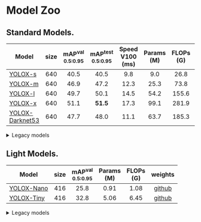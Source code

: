# Model Zoo

## Standard Models.

| Model                                       | size | mAP<sup>val<br>0.5:0.95 | mAP<sup>test<br>0.5:0.95 | Speed V100<br>(ms) | Params<br>(M) | FLOPs<br>(G) |                                               weights                                                |
| ------------------------------------------- | :--: | :---------------------: | :----------------------: | :----------------: | :-----------: | :----------: | :--------------------------------------------------------------------------------------------------: |
| [YOLOX-s](./exps/default/yolox_s.py)        | 640  |          40.5           |           40.5           |        9.8         |      9.0      |     26.8     |    [github](https://github.com/Megvii-BaseDetection/YOLOX/releases/download/0.1.1rc0/yolox_s.pth)    |
| [YOLOX-m](./exps/default/yolox_m.py)        | 640  |          46.9           |           47.2           |        12.3        |     25.3      |     73.8     |    [github](https://github.com/Megvii-BaseDetection/YOLOX/releases/download/0.1.1rc0/yolox_m.pth)    |
| [YOLOX-l](./exps/default/yolox_l.py)        | 640  |          49.7           |           50.1           |        14.5        |     54.2      |    155.6     |    [github](https://github.com/Megvii-BaseDetection/YOLOX/releases/download/0.1.1rc0/yolox_l.pth)    |
| [YOLOX-x](./exps/default/yolox_x.py)        | 640  |          51.1           |         **51.5**         |        17.3        |     99.1      |    281.9     |    [github](https://github.com/Megvii-BaseDetection/YOLOX/releases/download/0.1.1rc0/yolox_x.pth)    |
| [YOLOX-Darknet53](./exps/default/yolov3.py) | 640  |          47.7           |           48.0           |        11.1        |     63.7      |    185.3     | [github](https://github.com/Megvii-BaseDetection/YOLOX/releases/download/0.1.1rc0/yolox_darknet.pth) |

<details>
<summary>Legacy models</summary>

| Model                                       | size | mAP<sup>test<br>0.5:0.95 | Speed V100<br>(ms) | Params<br>(M) | FLOPs<br>(G) |                                                                                                                   weights                                                                                                                   |
| ------------------------------------------- | :--: | :----------------------: | :----------------: | :-----------: | :----------: | :-----------------------------------------------------------------------------------------------------------------------------------------------------------------------------------------------------------------------------------------: |
| [YOLOX-s](./exps/default/yolox_s.py)        | 640  |           39.6           |        9.8         |      9.0      |     26.8     |     [onedrive](https://megvii-my.sharepoint.cn/:u:/g/personal/gezheng_megvii_com/EW62gmO2vnNNs5npxjzunVwB9p307qqygaCkXdTO88BLUg?e=NMTQYw)/[github](https://github.com/Megvii-BaseDetection/storage/releases/download/0.0.1/yolox_s.pth)     |
| [YOLOX-m](./exps/default/yolox_m.py)        | 640  |           46.4           |        12.3        |     25.3      |     73.8     |     [onedrive](https://megvii-my.sharepoint.cn/:u:/g/personal/gezheng_megvii_com/ERMTP7VFqrVBrXKMU7Vl4TcBQs0SUeCT7kvc-JdIbej4tQ?e=1MDo9y)/[github](https://github.com/Megvii-BaseDetection/storage/releases/download/0.0.1/yolox_m.pth)     |
| [YOLOX-l](./exps/default/yolox_l.py)        | 640  |           50.0           |        14.5        |     54.2      |    155.6     |     [onedrive](https://megvii-my.sharepoint.cn/:u:/g/personal/gezheng_megvii_com/EWA8w_IEOzBKvuueBqfaZh0BeoG5sVzR-XYbOJO4YlOkRw?e=wHWOBE)/[github](https://github.com/Megvii-BaseDetection/storage/releases/download/0.0.1/yolox_l.pth)     |
| [YOLOX-x](./exps/default/yolox_x.py)        | 640  |         **51.2**         |        17.3        |     99.1      |    281.9     |     [onedrive](https://megvii-my.sharepoint.cn/:u:/g/personal/gezheng_megvii_com/EdgVPHBziOVBtGAXHfeHI5kBza0q9yyueMGdT0wXZfI1rQ?e=tABO5u)/[github](https://github.com/Megvii-BaseDetection/storage/releases/download/0.0.1/yolox_x.pth)     |
| [YOLOX-Darknet53](./exps/default/yolov3.py) | 640  |           47.4           |        11.1        |     63.7      |    185.3     | [onedrive](https://megvii-my.sharepoint.cn/:u:/g/personal/gezheng_megvii_com/EZ-MV1r_fMFPkPrNjvbJEMoBLOLAnXH-XKEB77w8LhXL6Q?e=mf6wOc)/[github](https://github.com/Megvii-BaseDetection/storage/releases/download/0.0.1/yolox_darknet53.pth) |

</details>

## Light Models.

| Model                                      | size | mAP<sup>val<br>0.5:0.95 | Params<br>(M) | FLOPs<br>(G) |                                              weights                                              |
| ------------------------------------------ | :--: | :---------------------: | :-----------: | :----------: | :-----------------------------------------------------------------------------------------------: |
| [YOLOX-Nano](./exps/default/nano.py)       | 416  |          25.8           |     0.91      |     1.08     | [github](https://github.com/Megvii-BaseDetection/YOLOX/releases/download/0.1.1rc0/yolox_nano.pth) |
| [YOLOX-Tiny](./exps/default/yolox_tiny.py) | 416  |          32.8           |     5.06      |     6.45     | [github](https://github.com/Megvii-BaseDetection/YOLOX/releases/download/0.1.1rc0/yolox_tiny.pth) |

<details>
<summary>Legacy models</summary>

| Model                                      | size | mAP<sup>val<br>0.5:0.95 | Params<br>(M) | FLOPs<br>(G) |                                                                                                                    weights                                                                                                                    |
| ------------------------------------------ | :--: | :---------------------: | :-----------: | :----------: | :-------------------------------------------------------------------------------------------------------------------------------------------------------------------------------------------------------------------------------------------: |
| [YOLOX-Nano](./exps/default/nano.py)       | 416  |          25.3           |     0.91      |     1.08     |    [onedrive](https://megvii-my.sharepoint.cn/:u:/g/personal/gezheng_megvii_com/EdcREey-krhLtdtSnxolxiUBjWMy6EFdiaO9bdOwZ5ygCQ?e=yQpdds)/[github](https://github.com/Megvii-BaseDetection/storage/releases/download/0.0.1/yolox_nano.pth)     |
| [YOLOX-Tiny](./exps/default/yolox_tiny.py) | 416  |          32.8           |     5.06      |     6.45     | [onedrive](https://megvii-my.sharepoint.cn/:u:/g/personal/gezheng_megvii_com/EbZuinX5X1dJmNy8nqSRegABWspKw3QpXxuO82YSoFN1oQ?e=Q7V7XE)/[github](https://github.com/Megvii-BaseDetection/storage/releases/download/0.0.1/yolox_tiny_32dot8.pth) |

</details>

